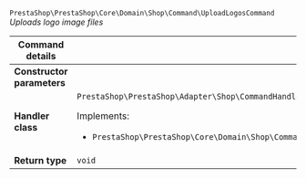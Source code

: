 `PrestaShop\PrestaShop\Core\Domain\Shop\Command\UploadLogosCommand`
_Uploads logo image files_

| Command details            |    |
| -------------------------- | -- |
| **Constructor parameters** | <ul></ul> |
| **Handler class**          | `PrestaShop\PrestaShop\Adapter\Shop\CommandHandler\UploadLogosHandler`  <p> Implements: </p> <ul>  <li>`PrestaShop\PrestaShop\Core\Domain\Shop\CommandHandler\UploadLogosHandlerInterface`</li>  |
| **Return type** |  `void`  |
